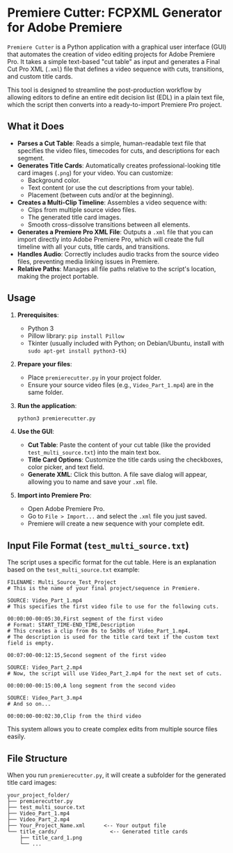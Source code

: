 # Premiere Cutter: FCPXML Generator for Adobe Premiere

`Premiere Cutter` is a Python application with a graphical user interface (GUI) that automates the creation of video editing projects for Adobe Premiere Pro. It takes a simple text-based "cut table" as input and generates a Final Cut Pro XML (`.xml`) file that defines a video sequence with cuts, transitions, and custom title cards.

This tool is designed to streamline the post-production workflow by allowing editors to define an entire edit decision list (EDL) in a plain text file, which the script then converts into a ready-to-import Premiere Pro project.

## What it Does

-   **Parses a Cut Table**: Reads a simple, human-readable text file that specifies the video files, timecodes for cuts, and descriptions for each segment.
-   **Generates Title Cards**: Automatically creates professional-looking title card images (`.png`) for your video. You can customize:
    -   Background color.
    -   Text content (or use the cut descriptions from your table).
    -   Placement (between cuts and/or at the beginning).
-   **Creates a Multi-Clip Timeline**: Assembles a video sequence with:
    -   Clips from multiple source video files.
    -   The generated title card images.
    -   Smooth cross-dissolve transitions between all elements.
-   **Generates a Premiere Pro XML File**: Outputs a `.xml` file that you can import directly into Adobe Premiere Pro, which will create the full timeline with all your cuts, title cards, and transitions.
-   **Handles Audio**: Correctly includes audio tracks from the source video files, preventing media linking issues in Premiere.
-   **Relative Paths**: Manages all file paths relative to the script's location, making the project portable.

## Usage

1.  **Prerequisites**:
    *   Python 3
    *   Pillow library: `pip install Pillow`
    *   Tkinter (usually included with Python; on Debian/Ubuntu, install with `sudo apt-get install python3-tk`)

2.  **Prepare your files**:
    *   Place `premierecutter.py` in your project folder.
    *   Ensure your source video files (e.g., `Video_Part_1.mp4`) are in the same folder.

3.  **Run the application**:
    ```bash
    python3 premierecutter.py
    ```

4.  **Use the GUI**:
    *   **Cut Table**: Paste the content of your cut table (like the provided `test_multi_source.txt`) into the main text box.
    *   **Title Card Options**: Customize the title cards using the checkboxes, color picker, and text field.
    *   **Generate XML**: Click this button. A file save dialog will appear, allowing you to name and save your `.xml` file.

5.  **Import into Premiere Pro**:
    *   Open Adobe Premiere Pro.
    *   Go to `File > Import...` and select the `.xml` file you just saved.
    *   Premiere will create a new sequence with your complete edit.

## Input File Format (`test_multi_source.txt`)

The script uses a specific format for the cut table. Here is an explanation based on the `test_multi_source.txt` example:

```
FILENAME: Multi_Source_Test_Project
# This is the name of your final project/sequence in Premiere.

SOURCE: Video_Part_1.mp4
# This specifies the first video file to use for the following cuts.

00:00:00-00:05:30,First segment of the first video
# Format: START_TIME-END_TIME,Description
# This creates a clip from 0s to 5m30s of Video_Part_1.mp4.
# The description is used for the title card text if the custom text field is empty.

00:07:00-00:12:15,Second segment of the first video

SOURCE: Video_Part_2.mp4
# Now, the script will use Video_Part_2.mp4 for the next set of cuts.

00:00:00-00:15:00,A long segment from the second video

SOURCE: Video_Part_3.mp4
# And so on...

00:00:00-00:02:30,Clip from the third video
```

This system allows you to create complex edits from multiple source files easily.

## File Structure

When you run `premierecutter.py`, it will create a subfolder for the generated title card images:

```
your_project_folder/
├── premierecutter.py
├── test_multi_source.txt
├── Video_Part_1.mp4
├── Video_Part_2.mp4
├── Your_Project_Name.xml      <-- Your output file
└── title_cards/                 <-- Generated title cards
    ├── title_card_1.png
    └── ...
```


